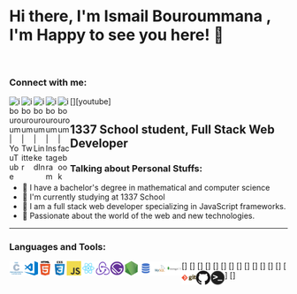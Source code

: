 
# Hi there, I'm Ismail Bouroummana , I'm Happy to see you here! 👋
<br />

### Connect with me:

[<img align="left" alt="ibouroum | YouTube" width="22px" src="https://cdn.jsdelivr.net/npm/simple-icons@v3/icons/youtube.svg" />][youtube]
[<img align="left" alt="ibouroum | Twitter" width="22px" src="https://cdn.jsdelivr.net/npm/simple-icons@v3/icons/twitter.svg" />][twitter]
[<img align="left" alt="ibouroum | LinkedIn" width="22px" src="https://cdn.jsdelivr.net/npm/simple-icons@v3/icons/linkedin.svg" />][linkedin]
[<img align="left" alt="ibouroum | Instagram" width="22px" src="https://cdn.jsdelivr.net/npm/simple-icons@v3/icons/instagram.svg" />][instagram]
[<img align="left" alt="ibouroum | facebook" width="22px" src="https://cdn.jsdelivr.net/npm/simple-icons@v3/icons/facebook.svg" />][facebook]


## 1337 School student, Full Stack Web Developer 

### Talking about Personal Stuffs:

- 🔭 I have a bachelor's degree in mathematical and computer science
- 🌱 I'm currently studying at 1337 School
- 👯 I am a full stack web developer specializing in JavaScript frameworks.
- 🥅 Passionate about the world of the web and new technologies.


---
### Languages and Tools:

[<img align="left" alt="C" width="26px" src="https://raw.githubusercontent.com/github/explore/80688e429a7d4ef2fca1e82350fe8e3517d3494d/topics/c/c.png" />]
[<img align="left" alt="Visual Studio Code" width="26px" src="https://raw.githubusercontent.com/github/explore/80688e429a7d4ef2fca1e82350fe8e3517d3494d/topics/visual-studio-code/visual-studio-code.png" />]
[<img align="left" alt="HTML5" width="26px" src="https://raw.githubusercontent.com/github/explore/80688e429a7d4ef2fca1e82350fe8e3517d3494d/topics/html/html.png" />]
[<img align="left" alt="CSS3" width="26px" src="https://raw.githubusercontent.com/github/explore/80688e429a7d4ef2fca1e82350fe8e3517d3494d/topics/css/css.png" />]
[<img align="left" alt="JavaScript" width="26px" src="https://raw.githubusercontent.com/github/explore/80688e429a7d4ef2fca1e82350fe8e3517d3494d/topics/javascript/javascript.png" />]
[<img align="left" alt="React" width="26px" src="https://raw.githubusercontent.com/github/explore/80688e429a7d4ef2fca1e82350fe8e3517d3494d/topics/react/react.png" />]
[<img align="left" alt="redux" width="26px" src="https://raw.githubusercontent.com/github/explore/80688e429a7d4ef2fca1e82350fe8e3517d3494d/topics/redux/redux.png" />]
[<img align="left" alt="Gatsby" width="26px" src="https://raw.githubusercontent.com/github/explore/e94815998e4e0713912fed477a1f346ec04c3da2/topics/gatsby/gatsby.png" />]
[<img align="left" alt="Node.js" width="26px" src="https://raw.githubusercontent.com/github/explore/80688e429a7d4ef2fca1e82350fe8e3517d3494d/topics/nodejs/nodejs.png" />]
[<img align="left" alt="SQL" width="26px" src="https://raw.githubusercontent.com/github/explore/80688e429a7d4ef2fca1e82350fe8e3517d3494d/topics/sql/sql.png" />]
[<img align="left" alt="MySQL" width="26px" src="https://raw.githubusercontent.com/github/explore/80688e429a7d4ef2fca1e82350fe8e3517d3494d/topics/mysql/mysql.png" />]
[<img align="left" alt="MongoDB" width="26px" src="https://raw.githubusercontent.com/github/explore/80688e429a7d4ef2fca1e82350fe8e3517d3494d/topics/mongodb/mongodb.png" />]
[<img align="left" alt="Git" width="26px" src="https://raw.githubusercontent.com/github/explore/80688e429a7d4ef2fca1e82350fe8e3517d3494d/topics/git/git.png" />]
[<img align="left" alt="GitHub" width="26px" src="https://raw.githubusercontent.com/github/explore/78df643247d429f6cc873026c0622819ad797942/topics/github/github.png" />]
[<img align="left" alt="Terminal" width="26px" src="https://raw.githubusercontent.com/github/explore/80688e429a7d4ef2fca1e82350fe8e3517d3494d/topics/terminal/terminal.png" />]

<br />
<br />


[twitter]: https://twitter.com/IBouroummana
[instagram]: https://www.instagram.com/mailisbo/
[linkedin]: https://www.linkedin.com/in/ismail-bouroummana/
[facebook]: https://www.facebook.com/Bouroummana

